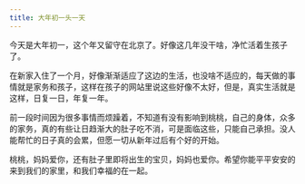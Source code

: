 ```yaml
---
title: 大年初一头一天
---
```


今天是大年初一，这个年又留守在北京了。好像这几年没干啥，净忙活着生孩子了。

在新家入住了一个月，好像渐渐适应了这边的生活，也没啥不适应的，每天做的事情就是家务和孩子，这样在孩子的网站里说这些好像不太好，但是，真实生活就是这样，日复一日，年复一年。

前一段时间因为很多事情而烦躁着，不知道有没有影响到桃桃，自己的身体，众多的家务，真的有些让日趋渐大的肚子吃不消，可是面临这些，只能自己承担。没人能帮忙的日子真的会累，但愿一切从新年过后有个好的开始。

桃桃，妈妈爱你，还有肚子里即将出生的宝贝，妈妈也爱你。希望你能平平安安的来到我们的家里，和我们幸福的在一起。

